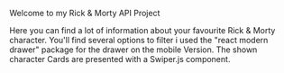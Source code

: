 Welcome to my Rick & Morty API Project
  
 Here you can find a lot of information about your favourite Rick &
Morty character.
You'll find several options to filter i used the "react modern
drawer" package for the drawer on the mobile Version.
The shown character Cards are presented with a Swiper.js
component.
